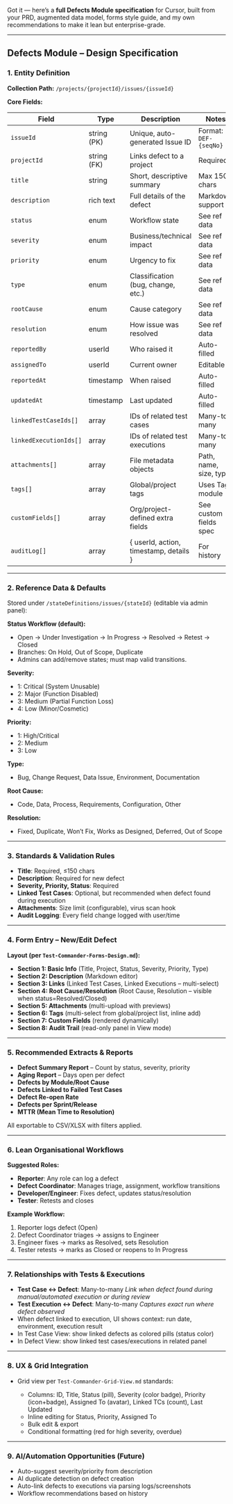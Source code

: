 Got it — here’s a **full Defects Module specification** for Cursor, built from your PRD, augmented data model, forms style guide, and my own recommendations to make it lean but enterprise-grade.

---

## **Defects Module – Design Specification**

### **1. Entity Definition**

**Collection Path:**
`/projects/{projectId}/issues/{issueId}`

**Core Fields:**

| Field                  | Type        | Description                            | Notes                  |
| ---------------------- | ----------- | -------------------------------------- | ---------------------- |
| `issueId`              | string (PK) | Unique, auto-generated Issue ID        | Format: `DEF-{seqNo}`  |
| `projectId`            | string (FK) | Links defect to a project              | Required               |
| `title`                | string      | Short, descriptive summary             | Max 150 chars          |
| `description`          | rich text   | Full details of the defect             | Markdown support       |
| `status`               | enum        | Workflow state                         | See ref data           |
| `severity`             | enum        | Business/technical impact              | See ref data           |
| `priority`             | enum        | Urgency to fix                         | See ref data           |
| `type`                 | enum        | Classification (bug, change, etc.)     | See ref data           |
| `rootCause`            | enum        | Cause category                         | See ref data           |
| `resolution`           | enum        | How issue was resolved                 | See ref data           |
| `reportedBy`           | userId      | Who raised it                          | Auto-filled            |
| `assignedTo`           | userId      | Current owner                          | Editable               |
| `reportedAt`           | timestamp   | When raised                            | Auto-filled            |
| `updatedAt`            | timestamp   | Last updated                           | Auto-filled            |
| `linkedTestCaseIds[]`  | array       | IDs of related test cases              | Many-to-many           |
| `linkedExecutionIds[]` | array       | IDs of related test executions         | Many-to-many           |
| `attachments[]`        | array       | File metadata objects                  | Path, name, size, type |
| `tags[]`               | array       | Global/project tags                    | Uses Tags module       |
| `customFields[]`       | array       | Org/project-defined extra fields       | See custom fields spec |
| `auditLog[]`           | array       | { userId, action, timestamp, details } | For history            |

---

### **2. Reference Data & Defaults**

Stored under `/stateDefinitions/issues/{stateId}` (editable via admin panel):

**Status Workflow (default):**

* Open → Under Investigation → In Progress → Resolved → Retest → Closed
* Branches: On Hold, Out of Scope, Duplicate
* Admins can add/remove states; must map valid transitions.

**Severity:**

* 1: Critical (System Unusable)
* 2: Major (Function Disabled)
* 3: Medium (Partial Function Loss)
* 4: Low (Minor/Cosmetic)

**Priority:**

* 1: High/Critical
* 2: Medium
* 3: Low

**Type:**

* Bug, Change Request, Data Issue, Environment, Documentation

**Root Cause:**

* Code, Data, Process, Requirements, Configuration, Other

**Resolution:**

* Fixed, Duplicate, Won’t Fix, Works as Designed, Deferred, Out of Scope

---

### **3. Standards & Validation Rules**

* **Title**: Required, ≤150 chars
* **Description**: Required for new defect
* **Severity, Priority, Status**: Required
* **Linked Test Cases**: Optional, but recommended when defect found during execution
* **Attachments**: Size limit (configurable), virus scan hook
* **Audit Logging**: Every field change logged with user/time

---

### **4. Form Entry – New/Edit Defect**

**Layout (per `Test-Commander-Forms-Design.md`):**

* **Section 1: Basic Info** (Title, Project, Status, Severity, Priority, Type)
* **Section 2: Description** (Markdown editor)
* **Section 3: Links** (Linked Test Cases, Linked Executions – multi-select)
* **Section 4: Root Cause/Resolution** (Root Cause, Resolution – visible when status=Resolved/Closed)
* **Section 5: Attachments** (multi-upload with previews)
* **Section 6: Tags** (multi-select from global/project list, inline add)
* **Section 7: Custom Fields** (rendered dynamically)
* **Section 8: Audit Trail** (read-only panel in View mode)

---

### **5. Recommended Extracts & Reports**

* **Defect Summary Report** – Count by status, severity, priority
* **Aging Report** – Days open per defect
* **Defects by Module/Root Cause**
* **Defects Linked to Failed Test Cases**
* **Defect Re-open Rate**
* **Defects per Sprint/Release**
* **MTTR (Mean Time to Resolution)**

All exportable to CSV/XLSX with filters applied.

---

### **6. Lean Organisational Workflows**

**Suggested Roles:**

* **Reporter**: Any role can log a defect
* **Defect Coordinator**: Manages triage, assignment, workflow transitions
* **Developer/Engineer**: Fixes defect, updates status/resolution
* **Tester**: Retests and closes

**Example Workflow:**

1. Reporter logs defect (Open)
2. Defect Coordinator triages → assigns to Engineer
3. Engineer fixes → marks as Resolved, sets Resolution
4. Tester retests → marks as Closed or reopens to In Progress

---

### **7. Relationships with Tests & Executions**

* **Test Case ↔ Defect**: Many-to-many
  *Link when defect found during manual/automated execution or during review*
* **Test Execution ↔ Defect**: Many-to-many
  *Captures exact run where defect observed*
* When defect linked to execution, UI shows context: run date, environment, execution result
* In Test Case View: show linked defects as colored pills (status color)
* In Defect View: show linked test cases/executions in related panel

---

### **8. UX & Grid Integration**

* Grid view per `Test-Commander-Grid-View.md` standards:

  * Columns: ID, Title, Status (pill), Severity (color badge), Priority (icon+badge), Assigned To (avatar), Linked TCs (count), Last Updated
  * Inline editing for Status, Priority, Assigned To
  * Bulk edit & export
  * Conditional formatting (red for high severity, overdue)

---

### **9. AI/Automation Opportunities (Future)**

* Auto-suggest severity/priority from description
* AI duplicate detection on defect creation
* Auto-link defects to executions via parsing logs/screenshots
* Workflow recommendations based on history

